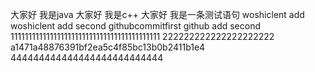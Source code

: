 大家好 我是java
大家好 我是c++
大家好 我是一条测试语句
woshiclent add
woshiclent add second
githubcommitfirst
github add second
111111111111111111111111111111111111111111
222222222222222222222
a1471a48876391bf2ea5c4f85bc13b0b2411b1e4
444444444444444444444444444
